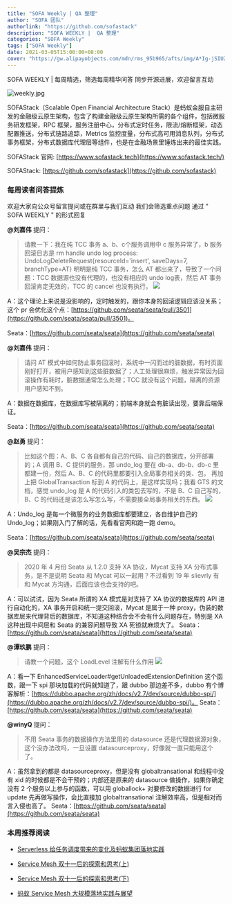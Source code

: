 ```yaml
---
title: "SOFA Weekly | QA 整理"
author: "SOFA 团队"
authorlink: "https://github.com/sofastack"
description: "SOFA WEEKLY |  QA 整理"
categories: "SOFA Weekly"
tags: ["SOFA Weekly"]
date: 2021-03-05T15:00:00+08:00
cover: "https://gw.alipayobjects.com/mdn/rms_95b965/afts/img/A*Ig-jSIUZWx0AAAAAAAAAAAAAARQnAQ"
---
```


SOFA WEEKLY | 每周精选，筛选每周精华问答
同步开源进展，欢迎留言互动

![weekly.jpg](https://gw.alipayobjects.com/mdn/rms_95b965/afts/img/A*ARgKS6SuU7YAAAAAAAAAAAAAARQnAQ)

SOFAStack（Scalable Open Financial Architecture Stack）是蚂蚁金服自主研发的金融级云原生架构，包含了构建金融级云原生架构所需的各个组件，包括微服务研发框架，RPC 框架，服务注册中心，分布式定时任务，限流/熔断框架，动态配置推送，分布式链路追踪，Metrics 监控度量，分布式高可用消息队列，分布式事务框架，分布式数据库代理层等组件，也是在金融场景里锤炼出来的最佳实践。

SOFAStack 官网: [https://www.sofastack.tech](https://www.sofastack.tech/)

SOFAStack: [https://github.com/sofastack](https://github.com/sofastack)

### 每周读者问答提炼

欢迎大家向公众号留言提问或在群里与我们互动
我们会筛选重点问题
通过 " SOFA WEEKLY " 的形式回复

**@刘嘉伟** 提问：
>请教一下：我在纯 TCC 事务 a、b、c个服务调用中 c 服务异常了，b 服务回滚日志是
> rm handle undo log process:
> UndoLogDeleteRequest{resourceId='insert', saveDays=7, branchType=AT}
> 明明是纯 TCC 事务，怎么 AT 都出来了，导致了一个问题：TCC 数据源也没有代理的，也没有相应的 undo log表，然后 AT 事务回滚肯定无效的，TCC 的 cancel 也没有执行。
>![](https://cdn.nlark.com/yuque/0/2021/png/12405317/1614323320115-d2f5a67b-c548-47c5-86df-c5a387c6a689.png)

A：这个理论上来说是没影响的，定时触发的，跟你本身的回滚逻辑应该没关系；这个 pr 会优化这个点：[https://github.com/seata/seata/pull/3501](https://github.com/seata/seata/pull/3501)。

Seata：[https://github.com/seata/seata](https://github.com/seata/seata)


**@刘嘉伟** 提问：
> 请问 AT 模式中如何防止事务回滚时，系统中一闪而过的脏数据，有时页面刚好打开，被用户感知到这些脏数据了；人工处理很麻烦，触发异常因为回滚操作有耗时，脏数据通常怎么处理；TCC 就没有这个问题，隔离的资源用户感知不到。

A：数据在数据库，在数据库写被隔离的；前端本身就会有脏读出现，要靠后端保证。

Seata：[https://github.com/seata/seata](https://github.com/seata/seata)

**@赵勇** 提问：
> 比如这个图：A、B、C 各自都有自己的代码、自己的数据库，分开部署的；A 调用 B、C 提供的服务，那 undo_log 要在 db-a、db-b、db-c 里都建一份，然后 A、B、C 的代码里都要引入全局事务相关的类、包， 再加上把 GlobalTransaction 标到 A 的代码上，是这样实现吗；我看 GTS 的文档，感觉 undo_log 是 A 的代码引入的类包去写的，不是 B、C 自己写的，B、C 的代码还是该怎么写怎么写，不需要接全局事务相关的东西。
>![](https://cdn.nlark.com/yuque/0/2021/png/12405317/1614935011044-ea523d0e-dbd4-43ff-ac91-97686c4bbe4f.png)

A：Undo_log 是每一个微服务的业务数据库都要建立，各自维护自己的 Undo_log；如果刚入门了解的话，先看看官网和跑一跑 demo。

Seata：[https://github.com/seata/seata](https://github.com/seata/seata)

**@吴宗杰** 提问：
> 2020 年 4 月份 Seata 从 1.2.0 支持 XA 协议，Mycat 支持 XA 分布式事务，是不是说明 Seata 和 Mycat 可以一起用？不过看到 19 年 slievrly 有和 Mycat 方沟通，后面应该也会支持的吧。

A：可以试试，因为 Seata 所谓的 XA 模式是对支持了 XA 协议的数据库的 API 进行自动化的，XA 事务开启和统一提交回滚，Mycat 是属于一种 proxy，伪装的数据库层来代理背后的数据库，不知道这种结合会不会有什么问题存在，特别是 XA 这种出现中间层和 Seata 的兼容问题导致 XA 死锁就麻烦大了。
Seata：[https://github.com/seata/seata](https://github.com/seata/seata)

**@谭玖鹏** 提问：
> 请教一个问题，这个 LoadLevel 注解有什么作用
> ![](https://cdn.nlark.com/yuque/0/2021/png/12405317/1614935011072-8fbfd6e6-ce2a-46a6-85a5-092f68ee1978.png)

A：看一下
EnhancedServiceLoader#getUnloadedExtensionDefinition 这个函数，跟一下 spi 那块加载的代码就知道了，跟 dubbo 那边差不多，dubbo 有个博客解析：[https://dubbo.apache.org/zh/docs/v2.7/dev/source/dubbo-spi/](https://dubbo.apache.org/zh/docs/v2.7/dev/source/dubbo-spi/)。
Seata：[https://github.com/seata/seata](https://github.com/seata/seata)


**@winyQ** 提问：
> 不用 Seata 事务的数据操作方法里用的 datasource 还是代理数据源对象，这个没办法改吗，一旦设置 datasourceproxy，好像就一直只能用这个了。

A：虽然拿到的都是 datasourceproxy，但是没有 globaltransational 和线程中没有 xid 的时候都是不会干预的；内部还是原来的 datasource 做操作，如果你确定没有 2 个服务以上参与的函数，可以用 globallock+ 对要修改的数据进行 for update 先再做写操作，会比直接加 globaltransational 注解效率高，但是相对而言入侵也高了。
Seata：[https://github.com/seata/seata](https://github.com/seata/seata)

### 本周推荐阅读

- [Serverless 给任务调度带来的变化及蚂蚁集团落地实践](http://mp.weixin.qq.com/s?__biz=MzUzMzU5Mjc1Nw==&mid=2247487387&idx=1&sn=aa5611c20ac32f5f58e12488f1285824&chksm=faa0e041cdd769575a8f5921fed99968277be197544ccd9246e2f1a675b7a275b42e07ac61de&scene=21)

- [Service Mesh 双十一后的探索和思考(上)](http://mp.weixin.qq.com/s?__biz=MzUzMzU5Mjc1Nw==&mid=2247487314&idx=1&sn=55a6a84986290888e15719446365c986&chksm=faa0e088cdd7699e2a2a4594850699713cbd698531dba1f7309f755375232560f8f758230a85&scene=21)

- [Service Mesh 双十一后的探索和思考(下)](http://mp.weixin.qq.com/s?__biz=MzUzMzU5Mjc1Nw==&mid=2247487357&idx=1&sn=f9a8d34452c4b777fe8094cddb17ad7e&chksm=faa0e0a7cdd769b1c767cf15ca736ceca6fb5626b0363db908f4ead7e814e275fecd3037a13e&scene=21)

- [蚂蚁 Service Mesh 大规模落地实践与展望](http://mp.weixin.qq.com/s?__biz=MzUzMzU5Mjc1Nw==&mid=2247487233&idx=1&sn=f2b4ff05edf64f3a32033d5b1013717d&chksm=faa0e0dbcdd769cd7cdf292e3c341012004a8963cc26547069a2b96dfd4a769423a95849cf2c&scene=21)
